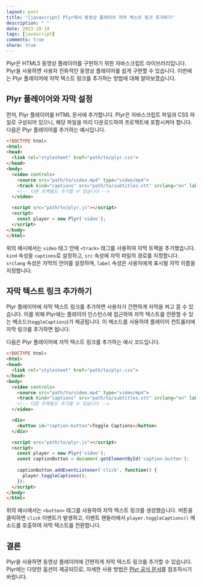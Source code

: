 ```yaml
---
layout: post
title: "[javascript] Plyr에서 동영상 플레이어 자막 텍스트 링크 추가하기"
description: " "
date: 2023-10-19
tags: [javascript]
comments: true
share: true
---
```


Plyr은 HTML5 동영상 플레이어를 구현하기 위한 자바스크립트 라이브러리입니다. Plyr을 사용하면 사용자 친화적인 동영상 플레이어를 쉽게 구현할 수 있습니다. 이번에는 Plyr 플레이어에 자막 텍스트 링크를 추가하는 방법에 대해 알아보겠습니다.

## Plyr 플레이어와 자막 설정

먼저, Plyr 플레이어를 HTML 문서에 추가합니다. Plyr은 자바스크립트 파일과 CSS 파일로 구성되어 있으니, 해당 파일을 미리 다운로드하여 프로젝트에 포함시켜야 합니다. 다음은 Plyr 플레이어를 추가하는 예시입니다.

```html
<!DOCTYPE html>
<html>
<head>
  <link rel="stylesheet" href="path/to/plyr.css">
</head>
<body>
  <video controls>
    <source src="path/to/video.mp4" type="video/mp4">
    <track kind="captions" src="path/to/subtitles.vtt" srclang="en" label="English">
    <!-- 다른 트랙들도 추가할 수 있습니다 -->
  </video>

  <script src="path/to/plyr.js"></script>
  <script>
    const player = new Plyr('video');
  </script>
</body>
</html>
```

위의 예시에서는 `video` 태그 안에 `<track>` 태그를 사용하여 자막 트랙을 추가했습니다. `kind` 속성을 `captions`로 설정하고, `src` 속성에 자막 파일의 경로를 지정합니다. `srclang` 속성은 자막의 언어를 설정하며, `label` 속성은 사용자에게 표시될 자막 이름을 지정합니다.

## 자막 텍스트 링크 추가하기

Plyr 플레이어에 자막 텍스트 링크를 추가하면 사용자가 간편하게 자막을 켜고 끌 수 있습니다. 이를 위해 Plyr에는 플레이어 인스턴스에 접근하여 자막 텍스트를 전환할 수 있는 메소드(`toggleCaptions`)가 제공됩니다. 이 메소드를 사용하여 플레이어 컨트롤러에 자막 링크를 추가하면 됩니다.

다음은 Plyr 플레이어에 자막 텍스트 링크를 추가하는 예시 코드입니다.

```html
<!DOCTYPE html>
<html>
<head>
  <link rel="stylesheet" href="path/to/plyr.css">
</head>
<body>
  <video controls>
    <source src="path/to/video.mp4" type="video/mp4">
    <track kind="captions" src="path/to/subtitles.vtt" srclang="en" label="English">
    <!-- 다른 트랙들도 추가할 수 있습니다 -->
  </video>

  <div>
    <button id="caption-button">Toggle Captions</button>
  </div>

  <script src="path/to/plyr.js"></script>
  <script>
    const player = new Plyr('video');
    const captionButton = document.getElementById('caption-button');
    
    captionButton.addEventListener('click', function() {
      player.toggleCaptions();
    });
  </script>
</body>
</html>
```

위의 예시에서는 `<button>` 태그를 사용하여 자막 텍스트 링크를 생성했습니다. 버튼을 클릭하면 `click` 이벤트가 발생하고, 이벤트 핸들러에서 `player.toggleCaptions()` 메소드를 호출하여 자막 텍스트를 전환합니다.

## 결론

Plyr을 사용하면 동영상 플레이어에 간편하게 자막 텍스트 링크를 추가할 수 있습니다. Plyr에는 다양한 옵션이 제공되므로, 자세한 사용 방법은 [Plyr 공식 문서](https://plyr.io/)를 참조하시기 바랍니다.